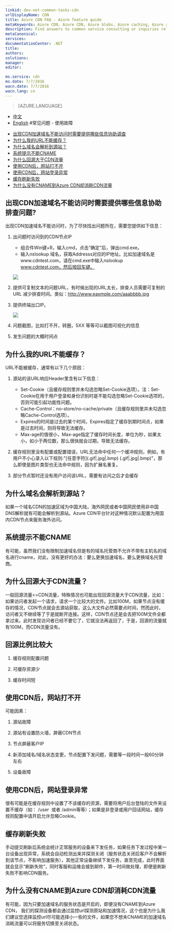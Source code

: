 ```yaml
---
linkid: dev-net-common-tasks-cdn
urlDisplayName: CDN
title: Azure CDN FAQ - Azure feature guide
metaKeywords: Azure CDN, Azure CDN, Azure blobs, Azure caching, Azure add-ons, 不能缓存, 不能CNAME, 回源比例大, 缓存刷新失败, CDN FAQ, CDN常见问题, CDN使用故障, CDN服务故障, CDN配置错误, 速度慢, 网站打不开, 登录异常, CNAME, CDN技术文档, CDN帮助文档
description: Find answers to common service consulting or inquiries related to Azure CDN
metaCanonical: 
services: 
documentationCenter: .NET
title: 
authors: 
solutions: 
manager: 
editor: 

ms.service: cdn
ms.date: 7/7/2016
wacn.date: 7/7/2016
wacn.lang: cn
---
```


> [AZURE.LANGUAGE]
- [中文](./cdn-faq-service-issues.md)
- [English](./cdn-enus-faq-service-issues.md) 
#常见问题 - 使用故障

+ [出现CDN加速域名不能访问时需要提供哪些信息协助调查](#step10)
+ [为什么我的URL不能缓存？](#step1)
+ [为什么域名会解析到源站？](#step2)
+ [系统提示不能CNAME](#step3)
+ [为什么回源大于CDN流量](#step4)
+ [使用CDN后，网站打不开](#step5)
+ [使用CDN后，网站登录异常](#step6)
+ [缓存刷新失败](#step8)
+ [为什么没有CNAME到Azure CDN却消耗CDN流量](#step9)

## **出现CDN加速域名不能访问时需要提供哪些信息协助排查问题?**<a id="step10"></a>

出现CDN加速域名不能访问时，为了尽快找出问题所在，需要您提供如下信息：

1. 出问题时访问到的CDN节点IP
    - 组合件Win键+R，输入cmd，点击“确定”后，弹出cmd.exe。
    - 输入nslookup 域名，获取Addresss对应的IP地址。比如加速域名是www.cdntest.com，请在cmd.exe中输入nslookup www.cdntest.com，然后按回车键。

     ![][1]
2. 提供可复制文本的问题URL，有时候出现的URL太长，排查人员需要可复制的URL 减少排查时间。类似：http://www.eaxmple.com/aaabbbb.jpg
3. 提供终端出口IP。

     ![][2]

4. 问题截图，比如打不开，转圈，5XX 等等可以截图可视化的信息
5. 发生问题的大概时间点

## **为什么我的URL不能缓存？**<a id="step1"></a>

URL不能被缓存，通常有以下几个原因： 

1. 源站的该URL响应Header里含有以下信息：
    - Set-Cookie（且缓存规则里并未勾选忽略Set-Cookie选项）。注：Set-Cookie在用于用户登录和身份识别时是不能勾选忽略Set-Cookie选项的，否则可能引起功能性问题。
    - Cache-Control：no-store/no-cache/private（且缓存规则里并未勾选忽略Cache-Control选项）。
    - Expires的时间是过去的某个时间，Expires指定了缓存到期时间点，如果是过去时间，则将导致无法缓存。
    - Max-age的值很小，Max-age指定了缓存时间长度，单位为秒，如果太小，如小于两位数，那么很快就会过期，导致无法缓存。

2. 缓存规则里没有配置或配置错误，URL无法命中任何一个缓冲规则，例如，有用户不小心录入以下规则:"\[任意字符\]\(.gif|.jpg|.bmp\) (\.gif|.jpg|.bmp\)"，那么即使是图片类型也无法命中规则，因为扩展名重复。

3. 部分节点暂时还没有用户访问该URL，需要有访问之后才会缓存

## **为什么域名会解析到源站？**<a id="step2"></a>

如果一个域名CDN的加速区域为中国大陆，海外网民或者中国网民使用非中国DNS解析就有可能会解析到源站。Azure CDN平台针对这种情况默认配置为用国内CDN节点来服务海外访问。

## **系统提示不能CNAME**<a id="step3"></a>

有可能，虽然我们没有限制加速域名但是有的域名托管商不允许不带有主机名的域名进行cname，对此，没有更好的办法：要么更换加速域名，要么更换域名托管商。

## **为什么回源大于CDN流量？**<a id="step4"></a>

一般回源流量<=CDN流量，特殊情况也可能出现回源流量大于CDN流量，比如：如果访问者发起一个请求，请求一个比较大的文件。比如100M，如果节点没有缓存的情况，CDN节点就会去源站获取，这么大文件必然需要点时间，然而此时，访问者又不继续等了于是就断开连接。这样，CDN节点还是会去把100M文件全都拿过来。此时发现访问者已经不要它了，它就没法再返回了，于是，回源的流量就有100M，而CDN流量没有。

## **回源比例比较大**<a id="step5"></a>

1. 缓存规则配置问题

2. 可缓存资源少

3. 缓存时间短    

## **使用CDN后，网站打不开**<a id="step6"></a> 

可能因素：

1. 源站故障

2. 源站有设置防火墙，屏蔽CDN节点

3. 节点屏蔽客户IP

4. 新添加域名/域名状态变更，节点配置下发问题，需要等一段时间一般60分钟左右

5. 设备故障  
    
## **使用CDN后，网站登录异常**<a id="step7"></a>

很有可能是在缓存规则中设置了不该缓存的资源，需要将用户后台登陆的文件夹设置不缓存（如： /user  或者 /admin等等）；如果是非登录或用户回话网站，缓存规则配置中请开启允许忽略Cookie。

## **缓存刷新失败**<a id="step8"></a>

手动提交刷新后系统会统计正常服务的设备来下发任务，如果任务下发过程中某一台设备出现异常，系统会自动检测出来并探测关闭（服务状态关闭后客户不会解析到该节点，不影响加速服务），其他正常设备继续下发任务，直至完成，此时界面就会显示“刷新失败”，同时客服和运维会接到邮件，第一时间做处理，即便是刷新失败不影响CDN服务。

## **为什么没有CNAME到Azure CDN却消耗CDN流量**<a id="step9"></a>

有可能，因为只要加速域名的服务状态是开启的，即便没有CNAME到Azure CDN， 我们的探测设备都会通过监控url探测原站和加速情况，这个也是为什么我们建议您选择监控url尽可能选择小一些的文件，如果您不想未CNAME的加速域名消耗流量可以将服务切换至关闭状态。

[1]: ./media/cdn-doc/032.png
[2]: ./media/cdn-doc/033.png